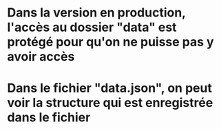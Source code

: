 # Dans la version en production, l'accès au dossier "data" est protégé pour qu'on ne puisse pas y avoir accès 

# Dans le fichier "data.json", on peut voir la structure qui est enregistrée dans le fichier 
